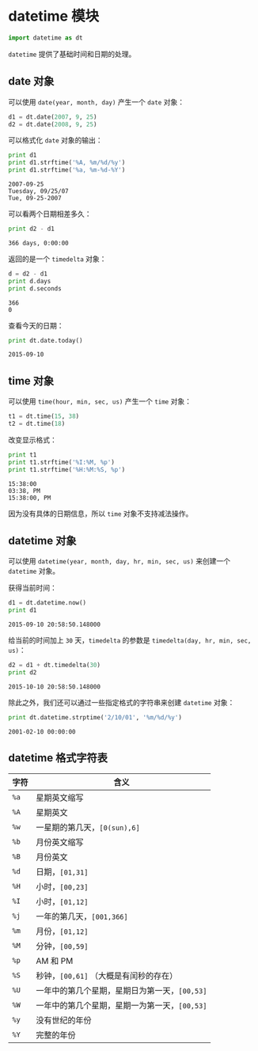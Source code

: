 
# datetime 模块


```python
import datetime as dt
```

`datetime` 提供了基础时间和日期的处理。

## date 对象

可以使用 `date(year, month, day)` 产生一个 `date` 对象：


```python
d1 = dt.date(2007, 9, 25)
d2 = dt.date(2008, 9, 25)
```

可以格式化 `date` 对象的输出：


```python
print d1
print d1.strftime('%A, %m/%d/%y')
print d1.strftime('%a, %m-%d-%Y')
```

    2007-09-25
    Tuesday, 09/25/07
    Tue, 09-25-2007


可以看两个日期相差多久：


```python
print d2 - d1
```

    366 days, 0:00:00


返回的是一个 `timedelta` 对象：


```python
d = d2 - d1
print d.days
print d.seconds
```

    366
    0


查看今天的日期：


```python
print dt.date.today()
```

    2015-09-10


## time 对象

可以使用 `time(hour, min, sec, us)` 产生一个 `time` 对象：


```python
t1 = dt.time(15, 38)
t2 = dt.time(18)
```

改变显示格式：


```python
print t1
print t1.strftime('%I:%M, %p')
print t1.strftime('%H:%M:%S, %p')
```

    15:38:00
    03:38, PM
    15:38:00, PM


因为没有具体的日期信息，所以 `time` 对象不支持减法操作。

## datetime 对象

可以使用 `datetime(year, month, day, hr, min, sec, us)` 来创建一个 `datetime` 对象。 

获得当前时间：


```python
d1 = dt.datetime.now()
print d1
```

    2015-09-10 20:58:50.148000


给当前的时间加上 `30` 天，`timedelta` 的参数是 `timedelta(day, hr, min, sec, us)`：


```python
d2 = d1 + dt.timedelta(30)
print d2
```

    2015-10-10 20:58:50.148000


除此之外，我们还可以通过一些指定格式的字符串来创建 `datetime` 对象：


```python
print dt.datetime.strptime('2/10/01', '%m/%d/%y')
```

    2001-02-10 00:00:00


## datetime 格式字符表

字符|含义
--|--
`%a` | 星期英文缩写
`%A` | 星期英文
`%w` | 一星期的第几天，`[0(sun),6]`
`%b` | 月份英文缩写
`%B` | 月份英文
`%d` | 日期，`[01,31]`
`%H` | 小时，`[00,23]`
`%I` | 小时，`[01,12]`
`%j` | 一年的第几天，`[001,366]`
`%m` | 月份，`[01,12]`
`%M` | 分钟，`[00,59]`
`%p` | AM 和 PM
`%S` | 秒钟，`[00,61]` （大概是有闰秒的存在）
`%U` | 一年中的第几个星期，星期日为第一天，`[00,53]`
`%W` | 一年中的第几个星期，星期一为第一天，`[00,53]`
`%y` | 没有世纪的年份
`%Y` | 完整的年份
